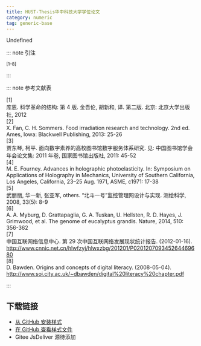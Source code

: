```yaml
---
title: HUST-Thesis华中科技大学学位论文
category: numeric
tag: generic-base
---
```


<!-- 此文件由脚本自动生成，请勿手动修改！ -->

Undefined


::: note 引注

<sup>[1–8]</sup>

:::



::: note 参考文献表

  <div class="csl-bib-body">
  <div class="csl-entry second-field-align-flush hangingindent-false " >
    <div class="csl-left-margin">[1]</div><div class="csl-right-inline">库恩. 科学革命的结构: 第 4 版. 金吾伦, 胡新和, 译. 第二版. 北京: 北京大学出版社, 2012</div>
  </div> 
  <div class="csl-entry second-field-align-flush hangingindent-false " >
    <div class="csl-left-margin">[2]</div><div class="csl-right-inline">X. Fan, C. H. Sommers. Food irradiation research and technology. 2nd ed. Ames, Iowa: Blackwell Publishing, 2013: 25-26</div>
  </div> 
  <div class="csl-entry second-field-align-flush hangingindent-false " >
    <div class="csl-left-margin">[3]</div><div class="csl-right-inline">贾东琴, 柯平. 面向数字素养的高校图书馆数字服务体系研究. 见: 中国图书馆学会年会论文集: 2011 年卷, 国家图书馆出版社, 2011: 45-52</div>
  </div> 
  <div class="csl-entry second-field-align-flush hangingindent-false " >
    <div class="csl-left-margin">[4]</div><div class="csl-right-inline">M. E. Fourney. Advances in holographic photoelasticity. In: Symposium on Applications of Holography in Mechanics, University of Southern California, Los Angeles, California, 23–25 Aug. 1971, ASME, c1971: 17-38</div>
  </div> 
  <div class="csl-entry second-field-align-flush hangingindent-false " >
    <div class="csl-left-margin">[5]</div><div class="csl-right-inline">武丽丽, 华一新, 张亚军, others. “北斗一号”监控管理网设计与实现. 测绘科学, 2008, 33(5): 8-9</div>
  </div> 
  <div class="csl-entry second-field-align-flush hangingindent-false " >
    <div class="csl-left-margin">[6]</div><div class="csl-right-inline">A. A. Myburg, D. Grattapaglia, G. A. Tuskan, U. Hellsten, R. D. Hayes, J. Grimwood, et al. The genome of eucalyptus grandis. Nature, 2014, 510: 356-362</div>
  </div> 
  <div class="csl-entry second-field-align-flush hangingindent-false " >
    <div class="csl-left-margin">[7]</div><div class="csl-right-inline">中国互联网络信息中心. 第 29 次中国互联网络发展现状统计报告. (2012-01-16). <a href="http://www.cnnic.net.cn/hlwfzyj/hlwxzbg/201201/P020120709345264469680">http://www.cnnic.net.cn/hlwfzyj/hlwxzbg/201201/P020120709345264469680</a></div>
  </div> 
  <div class="csl-entry second-field-align-flush hangingindent-false " >
    <div class="csl-left-margin">[8]</div><div class="csl-right-inline">D. Bawden. Origins and concepts of digital literacy. (2008-05-04). <a href="http://www.soi.city.ac.uk/~dbawden/digital%20literacy%20chapter.pdf">http://www.soi.city.ac.uk/~dbawden/digital%20literacy%20chapter.pdf</a></div>
  </div> 
  </div>


:::

<!-- more --> 

## 下载链接

- [从 GitHub 安装样式](https://github.com/zotero-cn/styles/./raw/main/src/418hust-thesis/418hust-thesis.csl) 
- [在 GitHub 查看样式文件](https://github.com/zotero-cn/styles/./tree/main/src/418hust-thesis/418hust-thesis.csl) 
- Gitee JsDeliver 源待添加

